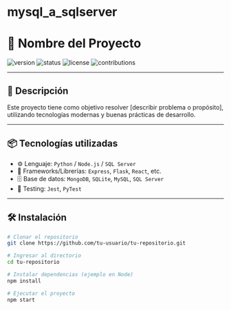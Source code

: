 # mysql_a_sqlserver
# 🚀 Nombre del Proyecto

![version](https://img.shields.io/badge/version-1.0.0-blue)
![status](https://img.shields.io/badge/status-en%20desarrollo-red)
![license](https://img.shields.io/badge/license-MIT-yellow)
![contributions](https://img.shields.io/badge/contributions-welcome-brightgreen)

---

## 📝 Descripción

Este proyecto tiene como objetivo resolver [describir problema o propósito], utilizando tecnologías modernas y buenas prácticas de desarrollo.

---

## 📦 Tecnologías utilizadas

- ⚙️ Lenguaje: `Python` / `Node.js` / `SQL Server`
- 🧰 Frameworks/Librerías: `Express`, `Flask`, `React`, etc.
- 🗄️ Base de datos: `MongoDB`, `SQLite`, `MySQL`, `SQL Server`
- 🧪 Testing: `Jest`, `PyTest`

---

## 🛠️ Instalación

```bash
# Clonar el repositorio
git clone https://github.com/tu-usuario/tu-repositorio.git

# Ingresar al directorio
cd tu-repositorio

# Instalar dependencias (ejemplo en Node)
npm install

# Ejecutar el proyecto
npm start
